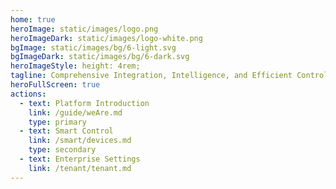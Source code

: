 ```yaml
---
home: true
heroImage: static/images/logo.png
heroImageDark: static/images/logo-white.png
bgImage: static/images/bg/6-light.svg
bgImageDark: static/images/bg/6-dark.svg
heroImageStyle: height: 4rem;
tagline: Comprehensive Integration, Intelligence, and Efficient Control Technology Platform.
heroFullScreen: true
actions:
  - text: Platform Introduction
    link: /guide/weAre.md
    type: primary
  - text: Smart Control
    link: /smart/devices.md    
    type: secondary
  - text: Enterprise Settings
    link: /tenant/tenant.md
---
```


<!--
highlights:
  - header: Global Control, Simplified
    description: Powerful AIoT capabilities to centrally control lighting, air conditioning, projection, curtains, AV, etc., enabling integration and interoperability among different smart terminals, different system platforms, and various application scenarios, simplifying complexity.
    bgImage: https://theme-hope-assets.vuejs.press/bg/2-light.svg
    bgImageDark: https://theme-hope-assets.vuejs.press/bg/2-dark.svg
    bgImageStyle:
      background-repeat: repeat
      background-size: initial
    features:
      - title: Automation
        details: Smart, Efficient, Automatic
      - title: Scenes
        details: Contextual, Integrated, Automatically Triggered
      - title: Space Management
        details: Organization, Optimization, Monitoring
      - title: Compatibility
        details: Compatibility, Flexibility, Seamless Integration
      - title: Deployment Methods
        details: Flexibility, Deployment, Customization
      - title: Disaster Recovery Design
        details: Gateway Backup, One-click Transfer, Seamless Transition
      - title: Operation Mode
        details: Cloud-based, Local, Independent
      - title: Central Control Panel
        details: One-click Control, Integrated, Simple, Comprehensive
      - title: Based on Physical Models
        details: Abstract, Standard, Intelligent
      - title: Microservices Architecture
        details: Distributed, Independence, Service Autonomy
      - title: Multi-tenant Management
        details: Isolation, Security, Scalability
      - title: Enterprise-grade Permissions
        details: Layered Authorization, Customizable, Dynamic Adjustment
-->
